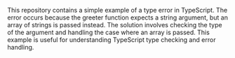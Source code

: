 This repository contains a simple example of a type error in TypeScript. The error occurs because the greeter function expects a string argument, but an array of strings is passed instead. The solution involves checking the type of the argument and handling the case where an array is passed.  This example is useful for understanding TypeScript type checking and error handling.